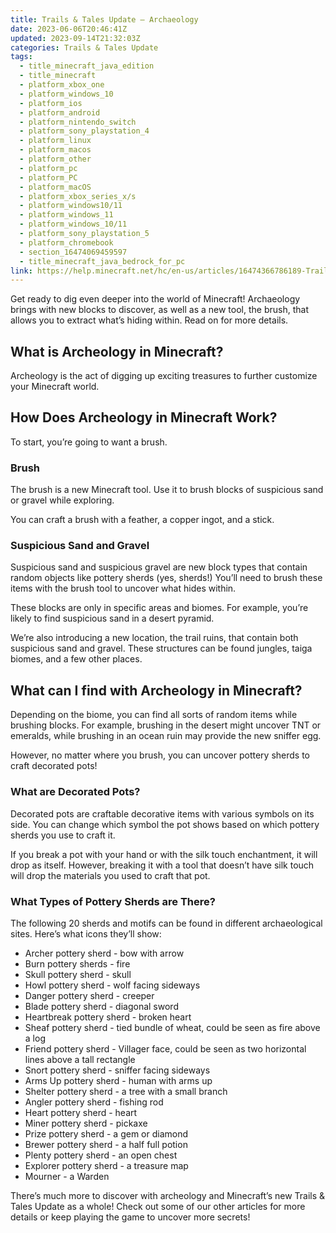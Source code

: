 ```yaml
---
title: Trails & Tales Update – Archaeology
date: 2023-06-06T20:46:41Z
updated: 2023-09-14T21:32:03Z
categories: Trails & Tales Update
tags:
  - title_minecraft_java_edition
  - title_minecraft
  - platform_xbox_one
  - platform_windows_10
  - platform_ios
  - platform_android
  - platform_nintendo_switch
  - platform_sony_playstation_4
  - platform_linux
  - platform_macos
  - platform_other
  - platform_pc
  - platform_PC
  - platform_macOS
  - platform_xbox_series_x/s
  - platform_windows10/11
  - platform_windows_11
  - platform_windows_10/11
  - platform_sony_playstation_5
  - platform_chromebook
  - section_16474069459597
  - title_minecraft_java_bedrock_for_pc
link: https://help.minecraft.net/hc/en-us/articles/16474366786189-Trails-Tales-Update-Archaeology
---
```


Get ready to dig even deeper into the world of Minecraft! Archaeology brings with new blocks to discover, as well as a new tool, the brush, that allows you to extract what’s hiding within. Read on for more details.

## What is Archeology in Minecraft?

Archeology is the act of digging up exciting treasures to further customize your Minecraft world.

## How Does Archeology in Minecraft Work?

To start, you’re going to want a brush.

### Brush

The brush is a new Minecraft tool. Use it to brush blocks of suspicious sand or gravel while exploring.

You can craft a brush with a feather, a copper ingot, and a stick.

### Suspicious Sand and Gravel

Suspicious sand and suspicious gravel are new block types that contain random objects like pottery sherds (yes, sherds!) You’ll need to brush these items with the brush tool to uncover what hides within.

These blocks are only in specific areas and biomes. For example, you’re likely to find suspicious sand in a desert pyramid.

We’re also introducing a new location, the trail ruins, that contain both suspicious sand and gravel. These structures can be found jungles, taiga biomes, and a few other places.

## What can I find with Archeology in Minecraft?

Depending on the biome, you can find all sorts of random items while brushing blocks. For example, brushing in the desert might uncover TNT or emeralds, while brushing in an ocean ruin may provide the new sniffer egg.

However, no matter where you brush, you can uncover pottery sherds to craft decorated pots!

### What are Decorated Pots?

Decorated pots are craftable decorative items with various symbols on its side. You can change which symbol the pot shows based on which pottery sherds you use to craft it.

If you break a pot with your hand or with the silk touch enchantment, it will drop as itself. However, breaking it with a tool that doesn’t have silk touch will drop the materials you used to craft that pot.

### What Types of Pottery Sherds are There?

The following 20 sherds and motifs can be found in different archaeological sites. Here’s what icons they’ll show:​

- Archer pottery sherd - bow with arrow​
- Burn pottery sherds - fire​
- Skull pottery sherd - skull​
- Howl pottery sherd - wolf facing sideways​
- Danger pottery sherd - creeper​
- Blade pottery sherd - diagonal sword​
- Heartbreak pottery sherd - broken heart​
- Sheaf pottery sherd - tied bundle of wheat, could be seen as fire above a log​
- Friend pottery sherd - Villager face, could be seen as two horizontal lines above a tall rectangle​
- Snort pottery sherd - sniffer facing sideways​
- Arms Up pottery sherd - human with arms up​
- Shelter pottery sherd - a tree with a small branch​
- Angler pottery sherd - fishing rod​
- Heart pottery sherd - heart​
- Miner pottery sherd - pickaxe​
- Prize pottery sherd - a gem or diamond​
- Brewer pottery sherd - a half full potion​
- Plenty pottery sherd - an open chest​
- Explorer pottery sherd - a treasure map​
- Mourner - a Warden​

There’s much more to discover with archeology and Minecraft’s new Trails & Tales Update as a whole! Check out some of our other articles for more details or keep playing the game to uncover more secrets!
